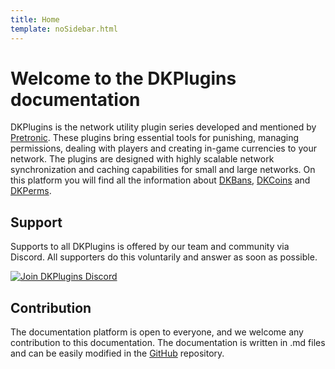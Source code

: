 ```yaml
---
title: Home
template: noSidebar.html
---
```


# Welcome to the DKPlugins documentation

DKPlugins is the network utility plugin series developed and mentioned by [Pretronic](https://pretronic.net). 
These plugins bring essential tools for punishing, managing permissions, dealing with players and creating in-game 
currencies to your network. The plugins are designed with highly scalable network synchronization and caching 
capabilities for small and large networks. On this platform you will find all the information about [DKBans](http://dkplugins.pretronic.net/dkbans),
[DKCoins](http://dkplugins.pretronic.net/dkcoins) and [DKPerms](http://dkplugins.pretronic.net/dkperms). 

## Support
Supports to all DKPlugins is offered by our team and community via Discord. All supporters do this voluntarily and 
answer as soon as possible.


[![Join DKPlugins Discord](https://discordapp.com/api/guilds/513441444959223809/embed.png?style=banner2)](https://discord.gg/ZR7HtTw)


## Contribution
The documentation platform is open to everyone, and we welcome any contribution to this documentation. The documentation is 
written in .md files and can be easily modified in the [GitHub](https://github.com/DKProject/DKPlugins-Documentation) repository.




